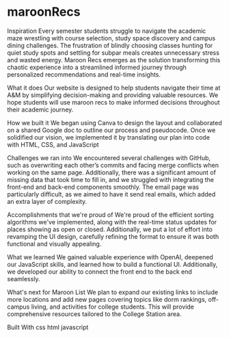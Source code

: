# maroonRecs
Inspiration
Every semester students struggle to navigate the academic maze wrestling with course selection, study space discovery and campus dining challenges. The frustration of blindly choosing classes hunting for quiet study spots and settling for subpar meals creates unnecessary stress and wasted energy. Maroon Recs emerges as the solution transforming this chaotic experience into a streamlined informed journey through personalized recommendations and real-time insights.

What it does
Our website is designed to help students navigate their time at A&M by simplifying decision-making and providing valuable resources. We hope students will use maroon recs to make informed decisions throughout their academic journey.

How we built it
We began using Canva to design the layout and collaborated on a shared Google doc to outline our process and pseudocode. Once we solidified our vision, we implemented it by translating our plan into code with HTML, CSS, and JavaScript

Challenges we ran into
We encountered several challenges with GitHub, such as overwriting each other’s commits and facing merge conflicts when working on the same page. Additionally, there was a significant amount of missing data that took time to fill in, and we struggled with integrating the front-end and back-end components smoothly. The email page was particularly difficult, as we aimed to have it send real emails, which added an extra layer of complexity.

Accomplishments that we're proud of
We're proud of the efficient sorting algorithms we've implemented, along with the real-time status updates for places showing as open or closed. Additionally, we put a lot of effort into revamping the UI design, carefully refining the format to ensure it was both functional and visually appealing.

What we learned
We gained valuable experience with OpenAI, deepened our JavaScript skills, and learned how to build a functional UI. Additionally, we developed our ability to connect the front end to the back end seamlessly.

What's next for Maroon List
We plan to expand our existing links to include more locations and add new pages covering topics like dorm rankings, off-campus living, and activities for college students. This will provide comprehensive resources tailored to the College Station area.

Built With
css
html
javascript
